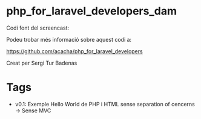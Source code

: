 # php_for_laravel_developers_dam

Codi font del screencast:

Podeu trobar més informació sobre aquest codi a:

https://github.com/acacha/php_for_laravel_developers

Creat per Sergi Tur Badenas

# Tags

- v0.1: Exemple Hello World de PHP i HTML sense separation of cencerns -> Sense MVC